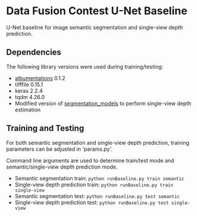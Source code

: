 # Data Fusion Contest U-Net Baseline

U-Net baseline for image semantic segmentation and single-view depth prediction.

## Dependencies

The following library versions were used during training/testing:

* [albumentations](https://github.com/albu/albumentations) 0.1.2
* tifffile 0.15.1
* keras 2.2.4
* tqdm 4.26.0
* Modified version of [segmentation_models](https://github.com/qubvel/segmentation_models) to perform single-view depth estimation


## Training and Testing

For both semantic segmentation and single-view depth prediction, training parameters can be adjusted in 'params.py'.

Command line arguments are used to determine train/test mode and semantic/single-view depth prediction mode. 

* Semantic segmentation train: ```python runBaseline.py train semantic```
* Single-view depth prediction train: ```python runBaseline.py train single-view```
* Semantic segmentation test: ```python runBaseline.py test semantic```
* Single-view depth prediction test: ```python runBaseline.py test single-view```

